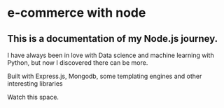 # e-commerce with node
## This is a documentation of my Node.js journey. 

I have always been in love with Data science and machine learning with Python, but now I discovered there can be more.

Built with Express.js, Mongodb, some templating engines and other interesting libraries

Watch this space.
